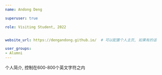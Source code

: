```yaml
---
name: Andong Deng

superuser: true

role: Visiting Student, 2022


website_url: https://dengandong.github.io/  # 可以配置个人主页, 如果有的话

user_groups:
- Alumni
---
```

个人简介, 控制在600-800个英文字符之内